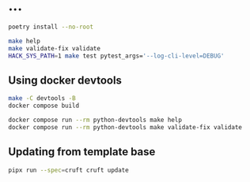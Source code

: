 # ...

```bash
poetry install --no-root

make help
make validate-fix validate
HACK_SYS_PATH=1 make test pytest_args='--log-cli-level=DEBUG'
```

## Using docker devtools

```bash
make -C devtools -B
docker compose build

docker compose run --rm python-devtools make help
docker compose run --rm python-devtools make validate-fix validate
```

## Updating from template base

```bash
pipx run --spec=cruft cruft update
```
